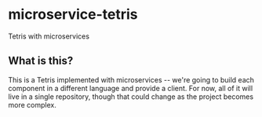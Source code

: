 # microservice-tetris
Tetris with microservices

## What is this?
This is a Tetris implemented with microservices -- we're going to build each component in a different language and provide a client.  For now, all of it 
will live in a single repository, though that could change as the project becomes more complex.
